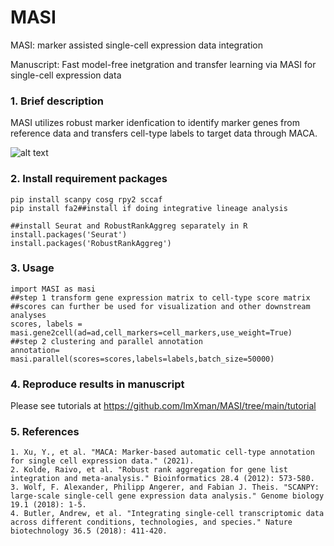 # MASI

MASI: marker assisted single-cell expression data integration

Manuscript: Fast model-free inetgration and transfer learning via MASI for single-cell expression data

### 1. Brief description
MASI utilizes robust marker idenfication to identify marker genes from reference data and transfers cell-type labels to target data through MACA.

![alt text](https://github.com/ImXman/MASI/blob/main/MASI/Figure%201.jpg?raw=true)

### 2. Install requirement packages
    pip install scanpy cosg rpy2 sccaf
    pip install fa2##install if doing integrative lineage analysis
    
    ##install Seurat and RobustRankAggreg separately in R
    install.packages('Seurat')
    install.packages('RobustRankAggreg')
    
### 3. Usage
    import MASI as masi
    ##step 1 transform gene expression matrix to cell-type score matrix
    ##scores can further be used for visualization and other downstream analyses
    scores, labels = masi.gene2cell(ad=ad,cell_markers=cell_markers,use_weight=True)
    ##step 2 clustering and parallel annotation
    annotation= masi.parallel(scores=scores,labels=labels,batch_size=50000)

### 4. Reproduce results in manuscript
Please see tutorials at https://github.com/ImXman/MASI/tree/main/tutorial
    

### 5. References
    1. Xu, Y., et al. "MACA: Marker-based automatic cell-type annotation for single cell expression data." (2021).
    2. Kolde, Raivo, et al. "Robust rank aggregation for gene list integration and meta-analysis." Bioinformatics 28.4 (2012): 573-580.
    3. Wolf, F. Alexander, Philipp Angerer, and Fabian J. Theis. "SCANPY: large-scale single-cell gene expression data analysis." Genome biology 19.1 (2018): 1-5.
    4. Butler, Andrew, et al. "Integrating single-cell transcriptomic data across different conditions, technologies, and species." Nature biotechnology 36.5 (2018): 411-420.
